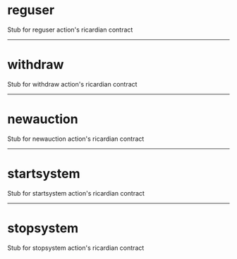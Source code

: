 <h1 class="contract"> reguser </h1>

Stub for reguser action's ricardian contract

---

<h1 class="contract"> withdraw </h1>

Stub for withdraw action's ricardian contract

---

<h1 class="contract"> newauction </h1>

Stub for newauction action's ricardian contract

---

<h1 class="contract"> startsystem </h1>

Stub for startsystem action's ricardian contract

---

<h1 class="contract"> stopsystem </h1>

Stub for stopsystem action's ricardian contract
